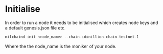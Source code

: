# Initialise

In order to run a node it needs to be initialised which creates node keys and a default genesis.json file etc.

```bash
nilchaind init <node_name> --chain-id=nillion-chain-testnet-1
```

Where the the node_name is the moniker of your node.
